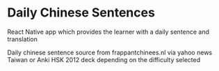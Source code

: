 # Daily Chinese Sentences
React Native app which provides the learner with a daily sentence and translation

Daily chinese sentence source from frappantchinees.nl via yahoo news Taiwan or Anki HSK 2012 deck depending on the 
difficulty selected 
